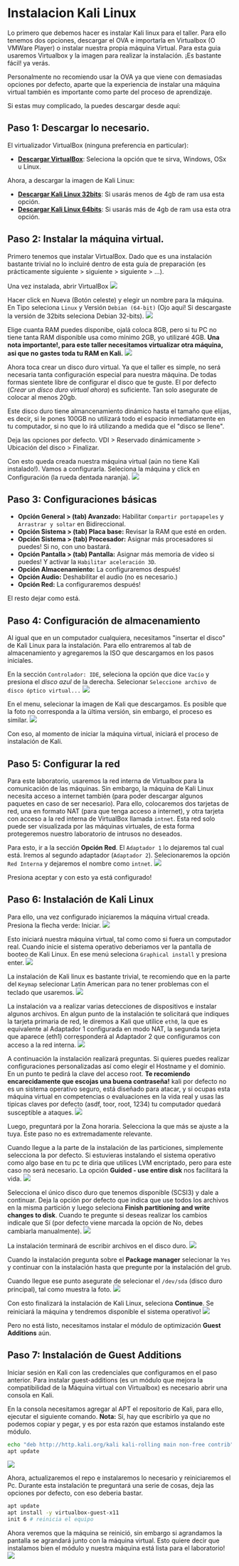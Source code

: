 # Instalacion Kali Linux
Lo primero que debemos hacer es instalar Kali linux para el taller. Para ello tenemos dos opciones, descargar el OVA e importarla en Virtualbox (O VMWare Player) o instalar nuestra propia máquina Virtual. Para esta guia usaremos Virtualbox y la imagen para realizar la instalación. ¡Es bastante fácil! ya verás.

Personalmente no recomiendo usar la OVA ya que viene con demasiadas opciones por defecto, aparte que la experiencia de instalar una máquina virtual también es importante como parte del proceso de aprendizaje.

Si estas muy complicado, la puedes descargar desde aquí:


## Paso 1: Descargar lo necesario.
El virtualizador VirtualBox (ninguna preferencia en particular):
* **[Descargar VirtualBox](https://www.virtualbox.org/wiki/Downloads)**: Seleciona la opción que te sirva, Windows, OSx u Linux.

Ahora, a descargar la imagen de Kali Linux:
* **[Descargar Kali Linux 32bits](https://cdimage.kali.org/kali-2019.3/kali-linux-2019.3-i386.iso)**: Si usarás menos de 4gb de ram usa esta opción.
* **[Descargar Kali Linux 64bits](https://cdimage.kali.org/kali-2019.3/kali-linux-2019.3-amd64.iso)**: Si usarás más de 4gb de ram usa esta otra opción.

## Paso 2: Instalar la máquina virtual.
Primero tenemos que instalar VirtualBox. Dado que es una instalación bastante trivial no lo incluiré dentro de esta guía de preparación (es prácticamente siguiente > siguiente > siguiente > ...).

Una vez instalada, abrir VirtualBox
![](images/abrir_vbox.PNG)

Hacer click en Nueva (Botón celeste) y elegir un nombre para la máquina. En Tipo seleciona ``Linux`` y Versión ``Debian (64-bit)`` (Ojo aquí! Si descargaste la versión de 32bits seleciona Debian 32-bits).
![](images/tipo_vbox.png)

Elige cuanta RAM puedes disponibe, ojalá coloca 8GB, pero si tu PC no tiene tanta RAM disponible usa como mínimo 2GB, yo utilizaré 4GB. **Una nota importante!, para este taller necesitamos virtualizar otra máquina, asi que no gastes toda tu RAM en Kali.**
![](images/ram_vbox.PNG)

Ahora toca crear un disco duro virtual. Ya que el taller es simple, no será necesaria tanta configuración especial para nuestra máquina. De todas formas sientete libre de configurar el disco que te guste. El por defecto (*Crear un disco duro virtual ahora*) es suficiente. Tan solo asegurate de colocar al menos 20gb.

Este disco duro tiene almancenamiento dinámico hasta el tamaño que elijas, es decir, si le pones 100GB no utilizará todo el espacio inmediatamente en tu computador, si no que lo irá utilizando a medida que el "disco se llene".

Deja las opciones por defecto. VDI > Reservado dinámicamente > Ubicación del disco > Finalizar.

Con esto queda creada nuestra máquina virtual (aún no tiene Kali instalado!). Vamos a configurarla. Seleciona la máquina y click en Configuración (la rueda dentada naranja).
![](images/config_vbox.png)

## Paso 3: Configuraciones básicas
* **Opción General > (tab) Avanzado:** Habilitar ``Compartir portapapeles`` y ``Arrastrar y soltar`` en Bidireccional.
* **Opción Sistema > (tab) Placa base:** Revisar la RAM que esté en orden.
* **Opción Sistema > (tab) Procesador:** Asignar más procesadores si puedes! Si no, con uno bastará.
* **Opción Pantalla > (tab) Pantalla:** Asignar más memoria de video si puedes! Y activar la ``Habilitar aceleración 3D``.
* **Opción Almacenamiento:** La configuraremos después!
* **Opción Audio:** Deshabilitar el audio (no es necesario.)
* **Opción Red:** La configuraremos después!

El resto dejar como está.

## Paso 4: Configuración de almacenamiento
Al igual que en un computador cualquiera, necesitamos "insertar el disco" de Kali Linux para la instalación. Para ello entraremos al tab de almacenamiento y agregaremos la ISO que descargamos en los pasos iniciales.

En la sección ``Controlador: IDE``, seleciona la opción que dice ``Vacío`` y presiona el *disco azul* de la derecha. Selecionar ``Seleccione archivo de disco óptico virtual...``
![](images/addcd_vbox.png)

En el menu, selecionar la imagen de Kali que descargamos. Es posible que la foto no corresponda a la última versión, sin embargo, el proceso es similar.
![](images/kalicd_vbox.PNG)

Con eso, al momento de iniciar la máquina virtual, iniciará el proceso de instalación de Kali.

## Paso 5: Configurar la red
Para este laboratorio, usaremos la red interna de Virtualbox para la comunicación de las máquinas. Sin embargo, la máquina de Kali Linux necesita acceso a internet también (para poder descargar algunos paquetes en caso de ser necesario). Para ello, colocaremos dos tarjetas de red, una en formato NAT (para que tenga acceso a internet), y otra tarjeta con acceso a la red interna de VirtualBox llamada ``intnet``. Esta red solo puede ser visualizada por las máquinas virtuales, de esta forma protegeremos nuestro laboratorio de intrusos no deseados.

Para esto, ir a la sección **Opción Red**. El ``Adaptador 1`` lo dejaremos tal cual está. Iremos al segundo adaptador (``Adaptador 2``). Selecionaremos la opción ``Red Interna`` y dejaremos el nombre como ``intnet``.
![](images/net_vbox.png)

Presiona aceptar y con esto ya está configurado!

## Paso 6: Instalación de Kali Linux
Para ello, una vez configurado iniciaremos la máquina virtual creada. Presiona la flecha verde: Iniciar.
![](images/start_vbox.png)

Esto iniciará nuestra máquina virtual, tal como como si fuera un computador real. Cuando inicie el sistema operativo deberiamos ver la pantalla de booteo de Kali Linux. En ese menú seleciona ``Graphical install`` y presiona enter.
![](images/install_kali.PNG)

La instalación de Kali linux es bastante trivial, te recomiendo que en la parte del ``Keymap`` selecionar Latin American para no tener problemas con el teclado que usaremos.
![](images/latam_kali.PNG)

La instalación va a realizar varias detecciones de dispositivos e instalar algunos archivos. En algun punto de la instalación te solicitará que indiques la tarjeta primaria de red, le diremos a Kali que utilice ``eth0``, la que es equivalente al Adaptador 1 configurada en modo NAT, la segunda tarjeta que aparece (eth1) corresponderá al Adaptador 2 que configuramos con acceso a la red interna.
![](images/eth0_kali.PNG)

A continuación la instalación realizará preguntas. Si quieres puedes realizar configuraciones personalizadas así como elegir el Hostname y el dominio. En un punto te pedirá la clave del acceso root. **Te recomiendo encarecidamente que escojas una buena contraseña!** kali por defecto no es un sistema operativo seguro, está diseñado para atacar, y si ocupas esta máquina virtual en competencias o evaluaciones en la vida real y usas las tipicas claves por defecto (asdf, toor, root, 1234) tu computador quedará susceptible a ataques.
![](images/pass_kali.PNG)

Luego, preguntará por la Zona horaria. Selecciona la que más se ajuste a la tuya. Este paso no es extremadamente relevante.

Cuando llegue a la parte de la instalación de las particiones, simplemente selecciona la por defecto. Si estuvieras instalando el sistema operativo como algo base en tu pc te diria que utilices LVM encriptado, pero para este caso no será necesario. La opción **Guided - use entire disk** nos facilitará la vida.
![](images/disk_kali.PNG)

Selecciona el único disco duro que tenemos disponible (SCSI3) y dale a continuar. Deja la opción por defecto que indica que use todos los archivos en la misma partición y luego seleciona **Finish partitioning and write changes to disk**. Cuando te pregunte si deseas realizar los cambios indicale que Sí (por defecto viene marcada la opción de No, debes cambiarla manualmente).
![](images/apply_disk_kali.png)

La instalación terminará de escribir archivos en el disco duro.
![](images/install_progress_kali.png)

Cuando la instalación pregunta sobre el **Package manager** selecionar la ``Yes`` y continuar con la instalación hasta que pregunte por la instalación del grub.

Cuando llegue ese punto asegurate de selecionar el ``/dev/sda`` (disco duro principal), tal como muestra la foto.
![](images/sda_grub_kali.png)

Con esto finalizará la instalación de Kali Linux, seleciona **Continue**. Se reiniciará la máquina y tendremos disponible el sistema operativo!
![](images/finish_kali.PNG)

Pero no está listo, necesitamos instalar el módulo de optimización **Guest Additions** aún.

## Paso 7: Instalación de Guest Additions
Iniciar sesión en Kali con las credenciales que configuramos en el paso anterior. Para instalar guest-additions (es un módulo que mejora la compatibilidad de la Máquina virtual con Virtualbox) es necesario abrir una consola en Kali.

En la consola necesitamos agregar al APT el repositorio de Kali, para ello, ejecutar el siguiente comando. **Nota:** Sí, hay que escribirlo ya que no podemos copiar y pegar, y es por esta razón que estamos instalando este módulo.

```bash
echo "deb http://http.kali.org/kali kali-rolling main non-free contrib" >> /etc/apt/sources.list
apt update
```
![](images/repo_kali.PNG)

Ahora, actualizaremos el repo e instalaremos lo necesario y reiniciaremos el Pc. Durante esta instalación te preguntará una serie de cosas, deja las opciones por defecto, con eso deberia bastar.

```bash
apt update
apt install -y virtualbox-guest-x11
init 6 # reinicia el equipo
```

Ahora veremos que la máquina se reinició, sin embargo si agrandamos la pantalla se agrandará junto con la máquina virtual. Esto quiere decir que instalamos bien el módulo y nuestra máquina está lista para el laboratorio!
![](images/full_kali.PNG)